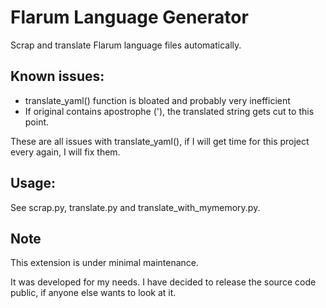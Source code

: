 # Flarum Language Generator

Scrap and translate Flarum language files automatically.

## Known issues:
- translate_yaml() function is bloated and probably very inefficient
- If original contains apostrophe ('), the translated string gets cut to this point.

These are all issues with translate_yaml(), if I will get time for this project every again, I will fix them.


## Usage:

See scrap.py, translate.py and translate_with_mymemory.py.

## Note

This extension is under minimal maintenance.

It was developed for my needs. I have decided to release the source code public, if anyone else wants to look at it.
